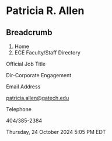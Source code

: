 #  Patricia R. Allen

## Breadcrumb

  1. Home
  2. ECE Faculty/Staff Directory

Official Job Title

Dir-Corporate Engagement

Email Address

patricia.allen@gatech.edu

Telephone

404/385-2384

Thursday, 24 October 2024 5:05 PM EDT

